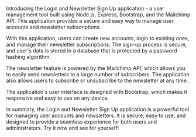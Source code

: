 Introducing the Login and Newsletter Sign Up application - a user management tool built using Node.js, Express, Bootstrap, and the Mailchimp API. This application provides a secure and easy way to manage user accounts and newsletter subscriptions.

With this application, users can create new accounts, login to existing ones, and manage their newsletter subscriptions. The sign-up process is secure, and user's data is stored in a database that is protected by a password hashing algorithm.

The newsletter feature is powered by the Mailchimp API, which allows you to easily send newsletters to a large number of subscribers. The application also allows users to subscribe or unsubscribe to the newsletter at any time.

The application's user interface is designed with Bootstrap, which makes it responsive and easy to use on any device.

In summary, the Login and Newsletter Sign Up application is a powerful tool for managing user accounts and newsletters. It is secure, easy to use, and designed to provide a seamless experience for both users and administrators. Try it now and see for yourself!
